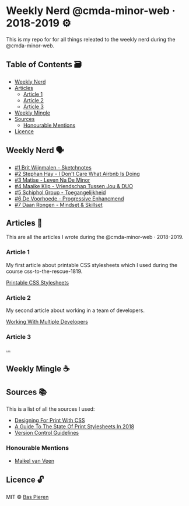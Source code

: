 # Weekly Nerd @cmda-minor-web · 2018-2019 ⚙️

This is my repo for for all things releated to the weekly nerd during the @cmda-minor-web.

## Table of Contents 🗃
* [Weekly Nerd](#weekly-nerd-)
* [Articles](#articles-)
  * [Article 1](#article-1)
  * [Article 2](#article-2)
  * [Article 3](#article-3)
* [Weekly Mingle](#weekly-mingle-)
* [Sources](#sources-)
  * [Honourable Mentions](#honourable-mentions)
* [Licence](#licence-)

## Weekly Nerd 🗣

* [#1 Brit Wijnmalen - Sketchnotes](./weekly-nerd/weekly-nerd-1.md)
* [#2 Stephan Hay - I Don't Care What Airbnb Is Doing](./weekly-nerd/weekly-nerd-2.md)
* [#3 Matise - Leven Na De Minor](./weekly-nerd/weekly-nerd-3.md)
* [#4 Maaike Klip - Vriendschap Tussen Jou & DUO](./weekly-nerd/weekly-nerd-4.md)
* [#5 Schiphol Group - Toegangelijkheid](./weekly-nerd/weekly-nerd-5.md)
* [#6 De Voorhoede - Progressive Enhancmend](./weekly-nerd/weekly-nerd-6.md)
* [#7 Daan Rongen - Mindset & Skillset](./weekly-nerd/weekly-nerd-7.md)

## Articles 📖
This are all the articles I wrote during the @cmda-minor-web · 2018-2019.

### Article 1
My first article about printable CSS stylesheets which I used during the course css-to-the-rescue-1819.

[Printable CSS Stylesheets](./articles/article-1.md)

### Article 2
My second article about working in a team of developers.

[Working With Multiple Developers](./articles/article-2.md)

### Article 3

[...](./articles/article-3.md)

## Weekly Mingle ☕️

## Sources 📚
This is a list of all the sources I used:

  * [Designing For Print With CSS](https://www.smashingmagazine.com/2015/01/designing-for-print-with-css/)
  * [A Guide To The State Of Print Stylesheets In 2018](https://www.smashingmagazine.com/2018/05/print-stylesheets-in-2018/)
  * [Version Control Guidelines](https://github.com/Maikxx/360-wallscope/blob/master/docs/guidelines/VERSION_CONTROL.md)

### Honourable Mentions

  * [Maikel van Veen](https://github.com/Maikxx)

## Licence 🔓
MIT © [Bas Pieren](https://github.com/BasPieren)
